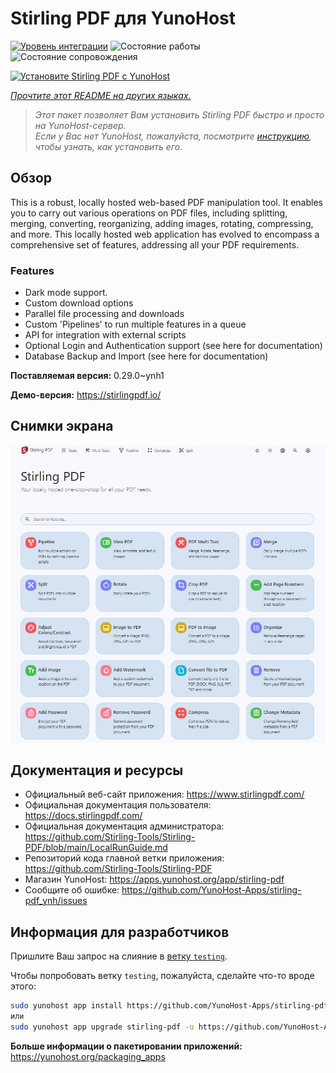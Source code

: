 <!--
Важно: этот README был автоматически сгенерирован <https://github.com/YunoHost/apps/tree/master/tools/readme_generator>
Он НЕ ДОЛЖЕН редактироваться вручную.
-->

# Stirling PDF для YunoHost

[![Уровень интеграции](https://dash.yunohost.org/integration/stirling-pdf.svg)](https://ci-apps.yunohost.org/ci/apps/stirling-pdf/) ![Состояние работы](https://ci-apps.yunohost.org/ci/badges/stirling-pdf.status.svg) ![Состояние сопровождения](https://ci-apps.yunohost.org/ci/badges/stirling-pdf.maintain.svg)

[![Установите Stirling PDF с YunoHost](https://install-app.yunohost.org/install-with-yunohost.svg)](https://install-app.yunohost.org/?app=stirling-pdf)

*[Прочтите этот README на других языках.](./ALL_README.md)*

> *Этот пакет позволяет Вам установить Stirling PDF быстро и просто на YunoHost-сервер.*  
> *Если у Вас нет YunoHost, пожалуйста, посмотрите [инструкцию](https://yunohost.org/install), чтобы узнать, как установить его.*

## Обзор

This is a robust, locally hosted web-based PDF manipulation tool. It enables you to carry out various operations on PDF files, including splitting, merging, converting, reorganizing, adding images, rotating, compressing, and more. This locally hosted web application has evolved to encompass a comprehensive set of features, addressing all your PDF requirements.

### Features

- Dark mode support.
- Custom download options
- Parallel file processing and downloads
- Custom 'Pipelines' to run multiple features in a queue
- API for integration with external scripts
- Optional Login and Authentication support (see here for documentation)
- Database Backup and Import (see here for documentation)


**Поставляемая версия:** 0.29.0~ynh1

**Демо-версия:** <https://stirlingpdf.io/>

## Снимки экрана

![Снимок экрана Stirling PDF](./doc/screenshots/screenshot.jpg)

## Документация и ресурсы

- Официальный веб-сайт приложения: <https://www.stirlingpdf.com/>
- Официальная документация пользователя: <https://docs.stirlingpdf.com/>
- Официальная документация администратора: <https://github.com/Stirling-Tools/Stirling-PDF/blob/main/LocalRunGuide.md>
- Репозиторий кода главной ветки приложения: <https://github.com/Stirling-Tools/Stirling-PDF>
- Магазин YunoHost: <https://apps.yunohost.org/app/stirling-pdf>
- Сообщите об ошибке: <https://github.com/YunoHost-Apps/stirling-pdf_ynh/issues>

## Информация для разработчиков

Пришлите Ваш запрос на слияние в [ветку `testing`](https://github.com/YunoHost-Apps/stirling-pdf_ynh/tree/testing).

Чтобы попробовать ветку `testing`, пожалуйста, сделайте что-то вроде этого:

```bash
sudo yunohost app install https://github.com/YunoHost-Apps/stirling-pdf_ynh/tree/testing --debug
или
sudo yunohost app upgrade stirling-pdf -u https://github.com/YunoHost-Apps/stirling-pdf_ynh/tree/testing --debug
```

**Больше информации о пакетировании приложений:** <https://yunohost.org/packaging_apps>

